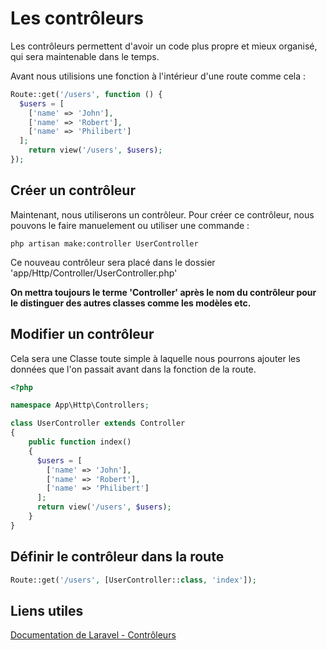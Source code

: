 # Les contrôleurs

Les contrôleurs permettent d'avoir un code plus propre et mieux organisé, qui sera maintenable dans le temps.

Avant nous utilisions une fonction à l'intérieur d'une route comme cela :

```php
Route::get('/users', function () {
  $users = [
    ['name' => 'John'],
    ['name' => 'Robert'],
    ['name' => 'Philibert']
  ];
    return view('/users', $users);
});
```

## Créer un contrôleur

Maintenant, nous utiliserons un contrôleur.
Pour créer ce contrôleur, nous pouvons le faire manuelement ou utiliser une commande :

```
php artisan make:controller UserController
```

Ce nouveau contrôleur sera placé dans le dossier 'app/Http/Controller/UserController.php'

**On mettra toujours le terme 'Controller' après le nom du contrôleur pour le distinguer des autres classes comme les modèles etc.**

## Modifier un contrôleur

Cela sera une Classe toute simple à laquelle nous pourrons ajouter les données que l'on passait avant dans la fonction de la route.

```php
<?php

namespace App\Http\Controllers;

class UserController extends Controller
{
    public function index()
    {
      $users = [
        ['name' => 'John'],
        ['name' => 'Robert'],
        ['name' => 'Philibert']
      ];
      return view('/users', $users);
    }
}

```

## Définir le contrôleur dans la route

```php
Route::get('/users', [UserController::class, 'index']);
```

## Liens utiles

[Documentation de Laravel - Contrôleurs](https://laravel.com/docs/8.x/controllers)
